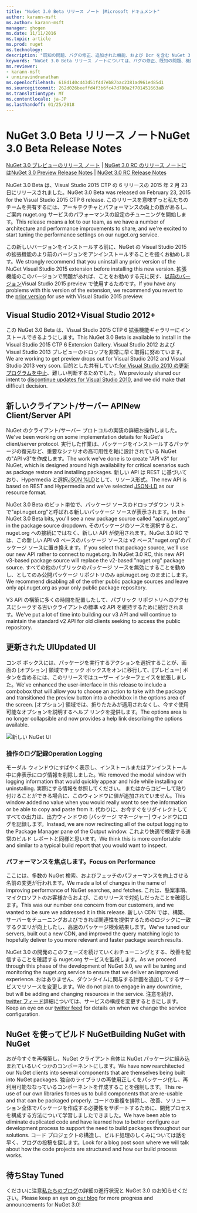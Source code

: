 ```yaml
---
title: "NuGet 3.0 Beta リリース ノート |Microsoft ドキュメント"
author: karann-msft
ms.author: karann-msft
manager: ghogen
ms.date: 11/11/2016
ms.topic: article
ms.prod: nuget
ms.technology: 
description: "既知の問題、バグの修正、追加された機能、および Dcr を含む NuGet 3.0 Beta リリース ノートです。"
keywords: "NuGet 3.0 Beta リリース ノートについては、バグの修正、既知の問題、機能、Dcr を追加します。"
ms.reviewer:
- karann-msft
- unniravindranathan
ms.openlocfilehash: 618d140c443d51f4d7eb87bac2381ad961ed85d1
ms.sourcegitcommit: 262d026beeffd4f3b6fc47d780a2f701451663a8
ms.translationtype: MT
ms.contentlocale: ja-JP
ms.lasthandoff: 01/25/2018
---
```

# <a name="nuget-30-beta-release-notes"></a><span data-ttu-id="cce42-104">NuGet 3.0 Beta リリース ノート</span><span class="sxs-lookup"><span data-stu-id="cce42-104">NuGet 3.0 Beta Release Notes</span></span>

<span data-ttu-id="cce42-105">[NuGet 3.0 プレビューのリリース ノート](../release-notes/nuget-3.0-preview.md) | [NuGet 3.0 RC のリリース ノートには](../release-notes/nuget-3.0-rc.md)</span><span class="sxs-lookup"><span data-stu-id="cce42-105">[NuGet 3.0 Preview Release Notes](../release-notes/nuget-3.0-preview.md) | [NuGet 3.0 RC Release Notes](../release-notes/nuget-3.0-rc.md)</span></span>

<span data-ttu-id="cce42-106">NuGet 3.0 Beta は、Visual Studio 2015 CTP の 6 リリースの 2015 年 2 月 23 日にリリースされました。</span><span class="sxs-lookup"><span data-stu-id="cce42-106">NuGet 3.0 Beta was released on February 23, 2015 for the Visual Studio 2015 CTP 6 release.</span></span> <span data-ttu-id="cce42-107">このリリースを意味ずっと私たちのチームを共有するには、アーキテクチャとパフォーマンスの向上の数があるし、ご案内 nuget.org サービスのパフォーマンスの設定のチューニングを開始します。</span><span class="sxs-lookup"><span data-stu-id="cce42-107">This release means a lot to our team, as we have a number of architecture and performance improvements to share, and we're excited to start tuning the performance settings on our nuget.org service.</span></span>

<span data-ttu-id="cce42-108">この新しいバージョンをインストールする前に、NuGet の Visual Studio 2015 の拡張機能のより前のバージョンをアンインストールすることを強くお勧めします。</span><span class="sxs-lookup"><span data-stu-id="cce42-108">We strongly recommend that you uninstall any prior version of the NuGet Visual Studio 2015 extension before installing this new version.</span></span>  <span data-ttu-id="cce42-109">拡張機能のこのバージョンで問題があれば、ことをお勧めする元に戻す、[以前のバージョン](http://nuget.codeplex.com/downloads/get/909582)Visual Studio 2015 preview で使用するためです。</span><span class="sxs-lookup"><span data-stu-id="cce42-109">If you have any problems with this version of the extension, we recommend you revert to the [prior version](http://nuget.codeplex.com/downloads/get/909582) for use with Visual Studio 2015 preview.</span></span>

## <a name="visual-studio-2012"></a><span data-ttu-id="cce42-110">Visual Studio 2012+</span><span class="sxs-lookup"><span data-stu-id="cce42-110">Visual Studio 2012+</span></span>

<span data-ttu-id="cce42-111">この NuGet 3.0 Beta は、Visual Studio 2015 CTP 6 拡張機能ギャラリーにインストールできるようにします。</span><span class="sxs-lookup"><span data-stu-id="cce42-111">This NuGet 3.0 Beta is available to install in the Visual Studio 2015 CTP 6 Extension Gallery.</span></span> <span data-ttu-id="cce42-112">Visual Studio 2012 および Visual Studio 2013 プレビューのドロップを非常に早く取得に努めています。</span><span class="sxs-lookup"><span data-stu-id="cce42-112">We are working to get preview drops out for Visual Studio 2012 and Visual Studio 2013 very soon.</span></span> <span data-ttu-id="cce42-113">目的とした共有していた[for Visual Studio 2010 の更新プログラムを中止](http://blog.nuget.org/20141002/visual-studio-2010.html)、難しい判断するためでした。</span><span class="sxs-lookup"><span data-stu-id="cce42-113">We previously shared our intent to [discontinue updates for Visual Studio 2010](http://blog.nuget.org/20141002/visual-studio-2010.html), and we did make that difficult decision.</span></span>

## <a name="new-clientserver-api"></a><span data-ttu-id="cce42-114">新しいクライアント/サーバー API</span><span class="sxs-lookup"><span data-stu-id="cce42-114">New Client/Server API</span></span>

<span data-ttu-id="cce42-115">NuGet のクライアント/サーバー プロトコルの実装の詳細お操作しました。</span><span class="sxs-lookup"><span data-stu-id="cce42-115">We've been working on some implementation details for NuGet's client/server protocol.</span></span> <span data-ttu-id="cce42-116">実行した作業は、パッケージをインストールするパッケージの復元など、重要なシナリオの高可用性を軸に設計されている NuGet の"API v3"を作成します。</span><span class="sxs-lookup"><span data-stu-id="cce42-116">The work we've done is to create "API v3" for NuGet, which is designed around high availability for critical scenarios such as package restore and installing packages.</span></span> <span data-ttu-id="cce42-117">新しい API は REST に基づいており、Hypermedia と選択[JSON %LD](http://json-ld.org)として、リソース形式。</span><span class="sxs-lookup"><span data-stu-id="cce42-117">The new API is based on REST and Hypermedia and we've selected [JSON-LD](http://json-ld.org) as our resource format.</span></span>

<span data-ttu-id="cce42-118">NuGet 3.0 Beta のビット単位で、パッケージ ソースのドロップダウン リストで"api.nuget.org"と呼ばれる新しいパッケージ ソースが表示されます。</span><span class="sxs-lookup"><span data-stu-id="cce42-118">In the NuGet 3.0 Beta bits, you'll see a new package source called "api.nuget.org" in the package source dropdown.</span></span>   <span data-ttu-id="cce42-119">そのパッケージのソースを選択すると、nuget.org への接続にではなく、新しい API が使用されます。NuGet 3.0 RC では、この新しい API v3 ベースのパッケージ ソースは v2 ベース"nuget.org"のパッケージ ソースに置き換えます。</span><span class="sxs-lookup"><span data-stu-id="cce42-119">If you select that package source, we'll use our new API rather to connect to nuget.org. In NuGet 3.0 RC, this new API v3-based package source will replace the v2-based "nuget.org" package source.</span></span>  <span data-ttu-id="cce42-120">すべての他のパブリックのパッケージ ソースを無効にすることを勧めし、としてのみ公開パッケージ リポジトリのみ api.nuget.org のままにします。</span><span class="sxs-lookup"><span data-stu-id="cce42-120">We recommend disabling all of the other public package sources and leave only api.nuget.org as your only public package repository.</span></span>

<span data-ttu-id="cce42-121">V3 API の構築に多くの時間を配置したして、パブリック リポジトリへのアクセスにシークする古いクライアントの標準 v2 API を維持するために続行されます。</span><span class="sxs-lookup"><span data-stu-id="cce42-121">We've put a lot of time into building our v3 API and will continue to maintain the standard v2 API for old clients seeking to access the public repository.</span></span>

## <a name="updated-ui"></a><span data-ttu-id="cce42-122">更新された UI</span><span class="sxs-lookup"><span data-stu-id="cce42-122">Updated UI</span></span>

<span data-ttu-id="cce42-123">コンボ ボックスには、パッケージを実行するアクションを選択することが、画面の [オプション] 領域でチェック ボックスをオンに移行して、[プレビュー] ボタンを含めるには、このリリースではユーザー インターフェイスを拡張しました。</span><span class="sxs-lookup"><span data-stu-id="cce42-123">We've enhanced the user-interface in this release to include a combobox that will allow you to choose an action to take with the package and transitioned the preview button into a checkbox in the options area of the screen.</span></span>  <span data-ttu-id="cce42-124">[オプション] 領域では、折りたたみが適用されなくし、今すぐ使用可能なオプションを説明するヘルプ リンクを提供します。</span><span class="sxs-lookup"><span data-stu-id="cce42-124">The options area is no longer collapsible and now provides a help link describing the options available.</span></span>

![新しい NuGet UI](./media/NuGet-3.0-Beta/updated-ui.png)


### <a name="operation-logging"></a><span data-ttu-id="cce42-126">操作のログ記録</span><span class="sxs-lookup"><span data-stu-id="cce42-126">Operation Logging</span></span>

<span data-ttu-id="cce42-127">モーダル ウィンドウにすばやく表示し、インストールまたはアンインストール中に非表示にログ情報を削除しました。</span><span class="sxs-lookup"><span data-stu-id="cce42-127">We removed the modal window with logging information that would quickly appear and hide while installing or uninstalling.</span></span>  <span data-ttu-id="cce42-128">実際にする情報を参照してください。 またはからコピーして貼り付けることができる場合に、このウィンドウに値が追加されていません。</span><span class="sxs-lookup"><span data-stu-id="cce42-128">This window added no value when you would really want to see the information or be able to copy and paste from it.</span></span>  <span data-ttu-id="cce42-129">代わりに、お今すぐをリダイレクトしてすべての出力は、出力ウィンドウの [パッケージ マネージャー] ウィンドウにログを記録します。</span><span class="sxs-lookup"><span data-stu-id="cce42-129">Instead, we are now redirecting all of the output logging to the Package Manager pane of the Output window.</span></span>  <span data-ttu-id="cce42-130">これより快適で検査する通常のビルド レポートと同様と思います。</span><span class="sxs-lookup"><span data-stu-id="cce42-130">We think this is more comfortable and similar to a typical build report that you would want to inspect.</span></span>


### <a name="focus-on-performance"></a><span data-ttu-id="cce42-131">パフォーマンスを焦点します。</span><span class="sxs-lookup"><span data-stu-id="cce42-131">Focus on Performance</span></span>

<span data-ttu-id="cce42-132">ここには、多数の NuGet 検索、およびフェッチのパフォーマンスを向上させる名前の変更が行われます。</span><span class="sxs-lookup"><span data-stu-id="cce42-132">We made a lot of changes in the name of improving performance of NuGet searches, and fetches.</span></span>  <span data-ttu-id="cce42-133">これは、懸案事項、マイクロソフトのお客様からおよび、このリリースで対処しだったことを確認します。</span><span class="sxs-lookup"><span data-stu-id="cce42-133">This was our number one concern from our customers, and we wanted to be sure we addressed it in this release.</span></span>  <span data-ttu-id="cce42-134">新しい CDN では、構築、サーバーをチューニングおよびできれば関連性を提供するためのロジックに一致するクエリが向上したし、高速のパッケージ検索結果します。</span><span class="sxs-lookup"><span data-stu-id="cce42-134">We've tuned our servers, built out a new CDN, and improved the query matching logic to hopefully deliver to you more relevant and faster package search results.</span></span>

<span data-ttu-id="cce42-135">NuGet 3.0 の開発のこのフェーズを続けていくおチューニングとする、改善を配信することを確認する nuget.org サービスを監視します。</span><span class="sxs-lookup"><span data-stu-id="cce42-135">As we proceed through this phase of the development of NuGet 3.0, we will be tuning and monitoring the nuget.org service to ensure that we deliver an improved experience.</span></span>  <span data-ttu-id="cce42-136">おはありません、ダウンタイムに関与する計画を追加してするサービスでリソースを変更します。</span><span class="sxs-lookup"><span data-stu-id="cce42-136">We do not plan to engage in any downtime, but will be adding and changing resources in the service.</span></span>  <span data-ttu-id="cce42-137">注意を続け、 [twitter フィード](http://twitter.com/nuget)詳細については、サービスの構成を変更するときにします。</span><span class="sxs-lookup"><span data-stu-id="cce42-137">Keep an eye on our [twitter feed](http://twitter.com/nuget) for details on when we change the service configuration.</span></span>

## <a name="building-nuget-with-nuget"></a><span data-ttu-id="cce42-138">NuGet を使ってビルド NuGet</span><span class="sxs-lookup"><span data-stu-id="cce42-138">Building NuGet with NuGet</span></span>

<span data-ttu-id="cce42-139">おが今すぐを再構築し、NuGet クライアント自体は NuGet パッケージに組み込まれているいくつかのコンポーネントにします。</span><span class="sxs-lookup"><span data-stu-id="cce42-139">We have now rearchitected our NuGet clients into several components that are themselves being built into NuGet packages.</span></span> <span data-ttu-id="cce42-140">独自のライブラリの再使用正しくをパッケージ化し、再利用可能ななっているコンポーネントを作成することを強制します。</span><span class="sxs-lookup"><span data-stu-id="cce42-140">This re-use of our own libraries forces us to build components that are re-usable and that can be packaged properly.</span></span>  <span data-ttu-id="cce42-141">コードの重複を排除し、改善、ソリューション全体でパッケージを作成する必要性をサポートするために、開発プロセスを構成する方法について学習しましたできました。</span><span class="sxs-lookup"><span data-stu-id="cce42-141">We have been able to eliminate duplicated code and have learned how to better configure our development process to support the need to build packages throughout our solutions.</span></span>  <span data-ttu-id="cce42-142">コード プロジェクトの構造し、ビルド処理のしくみについては話を早く、ブログの投稿を探します。</span><span class="sxs-lookup"><span data-stu-id="cce42-142">Look for a blog post soon where we will talk about how the code projects are structured and how our build process works.</span></span>

## <a name="stay-tuned"></a><span data-ttu-id="cce42-143">待ち</span><span class="sxs-lookup"><span data-stu-id="cce42-143">Stay Tuned</span></span>

<span data-ttu-id="cce42-144">くださいに注意[私たちのブログ](http://blog.nuget.org)の詳細の進行状況と NuGet 3.0 のお知らせください。</span><span class="sxs-lookup"><span data-stu-id="cce42-144">Please keep an eye on [our blog](http://blog.nuget.org) for more progress and announcements for NuGet 3.0!</span></span>
